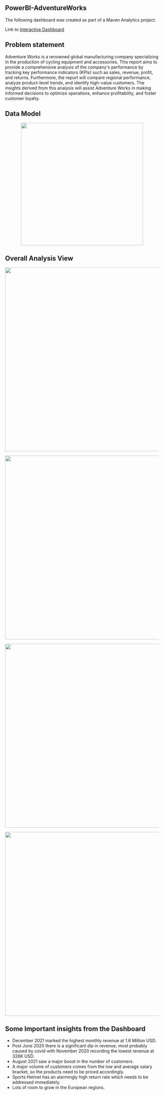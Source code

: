 ## PowerBI-AdventureWorks

The following dashboard was created as part of a Maven Analytics project.

Link to [Interactive Dashboard](https://www.novypro.com/project/performance-analysis-and-customer-segmentation-of-adventure-works)

## Problem statement

Adventure Works is a renowned global manufacturing company specializing in the production of cycling equipment and accessories. This report aims to provide a comprehensive analysis of the company's performance by tracking key performance indicators (KPIs) such as sales, revenue, profit, and returns. Furthermore, the report will compare regional performance, analyze product-level trends, and identify high-value customers. The insights derived from this analysis will assist Adventure Works in making informed decisions to optimize operations, enhance profitability, and foster customer loyalty.

## Data Model

<p align="center">
    <img src='https://github.com/ritobrotoghosh/PowerBI-AdventureWorks/blob/main/AW%20Data%20Model.png' height="400">
</p>

## Overall Analysis View

<p align="center">
    <img src='https://github.com/ritobrotoghosh/PowerBI-AdventureWorks/blob/main/AW%20Pt%201.png' width="600">
</p>
<p align="center">
    <img src='https://github.com/ritobrotoghosh/PowerBI-AdventureWorks/blob/main/AW%20Pt%202.png' width="600">
</p>
<p align="center">
    <img src='https://github.com/ritobrotoghosh/PowerBI-AdventureWorks/blob/main/AW%20Pt%203.png' width="600">
</p>
<p align="center">
    <img src='https://github.com/ritobrotoghosh/PowerBI-AdventureWorks/blob/main/AW%20Pt%204.png' width="600">
</p>

## Some Important insights from the Dashboard

- December 2021 marked the highest monthly revenue at 1.6 Million USD.
- Post June 2020 there is a significant dip in revenue, most probably caused by covid with November 2020 recording the lowest revenue at 326K USD.
- August 2021 saw a major boost in the number of customers.
- A major volume of customers comes from the low and average salary bracket, so the products need to be priced accordingly.
- Sports Helmet has an alarmingly high return rate which needs to be addressed immediately.
- Lots of room to grow in the European regions.
